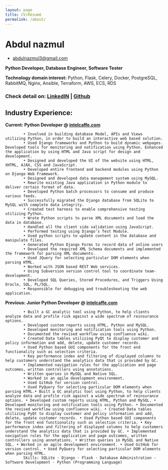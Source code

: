 ```yaml
---
layout: page
title: CV/Résumé
permalink: /about/
---
```

Abdul nazmul
============

- [abdulnazmul3@gmail.com]()

**Python Developer, Database Engineer, Software Tester**

**Technology domain interest:** Python, Flask, Celery, Docker, PostgreSQL, RabbitMQ, Nginx, Ansible, Terraform, AWS, ECS, RDS

### **Check detail on:**    [LinkedIN](https://www.linkedin.com/in/abdul-nazmul3/) | [Github](https://github.com/abdul-nazmul3) 

## Industry Experience:

**Current:  Python Developer @ [intelcaffe.com](intelcaffe.com)**

            • Involved in building database Model, APIs and Views utilizing Python, in order to build an interactive web based solution. 
            • Used Django frameworks and Python to build dynamic webpages. Developed tools for monitoring and notification using Python. Enhanced the application by using HTML and Java script for design and development. 
            • Designed and developed the UI of the website using HTML, XHTML, AJAX, CSS and JavaScript.
            • Developed entire frontend and backend modules using Python on Django Web Framework.
            • Designed and developed data management system using MySQL.
            • Rewrite existing Java application in Python module to deliver certain format of data.
            • Developed Python batch processors to consume and produce various feeds.
            • Successfully migrated the Django database from SQLite to MySQL with complete data integrity.
            • Created test harness to enable comprehensive testing utilizing Python.
            • Wrote Python scripts to parse XML documents and load the data in database.
            • Handled all the client side validation using JavaScript.
            • Performed testing using Django’s Test Module.
            • Used python scripts to update content in the database and manipulate files. 
            • Generated Python Django Forms to record data of online users
            • Developed the required XML Schema documents and implemented the framework for parsing XML documents.
            • Used JQuery for selecting particular DOM elements when parsing HTML. 
            • Worked with JSON based REST Web services.
            • Using Subversion version control tool to coordinate team-development.
            • Developed SQL Queries, Stored Procedures, and Triggers Using Oracle, SQL, PL/SQL.
            • Responsible for debugging and troubleshooting the web application.

**Previous: Junior Python Developer @ [intelcaffe.com](intelcaffe.com)**

            • Built a GC analytic tool using Python, to help clients analyze data and profile risk against a wide spectrum of reinsurance options.
            • Developed custom reports using HTML, Python and MySQL. 
            • Developed monitoring and notification tools using Python.
            • Documented the revised workflow using confluence wiki. 
            • Created Data tables utilizing PyQt to display customer and policy information and add, delete, update customer records. 
            • Used Python based GUI components for the front end functionality such as selection criteria. 
            • Key performance index and filtering of displayed columns to help customers understand the analytics data that is provided by GC. 
            • Implemented navigation rules for the application and page outcomes, written controllers using annotations.
            • Written queries in MySQL and Native SQL.
            • Worked in an agile development environment. 
            • Used GitHub for version control.
            • Used PyQuery for selecting particular DOM elements when parsing HTML.• Built a GC analytic tool using Python, to help clients analyze data and profile risk against a wide spectrum of reinsurance options. • Developed custom reports using HTML, Python and MySQL. • Developed monitoring and notification tools using Python. • Documented the revised workflow using confluence wiki. • Created Data tables utilizing PyQt to display customer and policy information and add, delete, update customer records. • Used Python based GUI components for the front end functionality such as selection criteria. • Key performance index and filtering of displayed columns to help customers understand the analytics data that is provided by GC. • Implemented navigation rules for the application and page outcomes, written controllers using annotations. • Written queries in MySQL and Native SQL. • Worked in an agile development environment. • Used GitHub for version control. • Used PyQuery for selecting particular DOM elements when parsing HTML.
            Skills: SQLite · Django · Flask · Database Administration · Software Development · Python (Programming Language)
            
            
